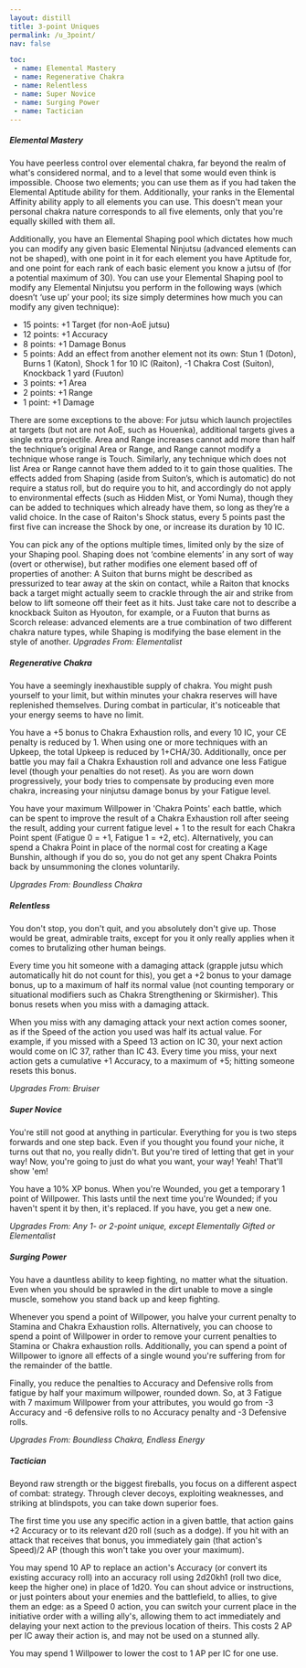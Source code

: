 ```yaml
---
layout: distill
title: 3-point Uniques
permalink: /u_3point/
nav: false

toc:
 - name: Elemental Mastery
 - name: Regenerative Chakra
 - name: Relentless
 - name: Super Novice
 - name: Surging Power
 - name: Tactician
---
```

##### Elemental Mastery
You have peerless control over elemental chakra, far beyond the realm of what's considered normal, and to a level that some would even think is impossible. Choose two elements; you can use them as if you had taken the Elemental Aptitude ability for them. Additionally, your ranks in the Elemental Affinity ability apply to all elements you can use. This doesn't mean your personal chakra nature corresponds to all five elements, only that you're equally skilled with them all.

Additionally, you have an Elemental Shaping pool which dictates how much you can modify any given basic Elemental Ninjutsu (advanced elements can not be shaped), with one point in it for each element you have Aptitude for, and one point for each rank of each basic element you know a jutsu of (for a potential maximum of 30). You can use your Elemental Shaping pool to modify any Elemental Ninjutsu you perform in the following ways (which doesn’t ‘use up’ your pool; its size simply determines how much you can modify any given technique):

 - 15 points: +1 Target (for non-AoE jutsu)
 - 12 points: +1 Accuracy
 - 8 points: +1 Damage Bonus
 - 5 points: Add an effect from another element not its own: Stun 1 (Doton), Burns 1 (Katon), Shock 1 for 10 IC (Raiton), -1 Chakra Cost (Suiton), Knockback 1 yard (Fuuton)
 - 3 points: +1 Area
 - 2 points: +1 Range
 - 1 point: +1 Damage

There are some exceptions to the above: For jutsu which launch projectiles at targets (but not are not AoE, such as Houenka), additional targets gives a single extra projectile. Area and Range increases cannot add more than half the technique’s original Area or Range, and Range cannot modify a technique whose range is Touch. Similarly, any technique which does not list Area or Range cannot have them added to it to gain those qualities. The effects added from Shaping (aside from Suiton’s, which is automatic) do not require a status roll, but do require you to hit, and accordingly do not apply to environmental effects (such as Hidden Mist, or Yomi Numa), though they can be added to techniques which already have them, so long as they’re a valid choice.  In the case of Raiton's Shock status, every 5 points past the first five can increase the Shock by one, or increase its duration by 10 IC.

You can pick any of the options multiple times, limited only by the size of your Shaping pool.  Shaping does not ‘combine elements’ in any sort of way (overt or otherwise), but rather modifies one element based off of properties of another: A Suiton that burns might be described as pressurized to tear away at the skin on contact, while a Raiton that knocks back a target might actually seem to crackle through the air and strike from below to lift someone off their feet as it hits. Just take care not to describe a knockback Suiton as Hyouton, for example, or a Fuuton that burns as Scorch release: advanced elements are a true combination of two different chakra nature types, while Shaping is modifying the base element in the style of another.
*Upgrades From: Elementalist*

##### Regenerative Chakra
You have a seemingly inexhaustible supply of chakra. You might push yourself to your limit, but within minutes your chakra reserves will have replenished themselves. During combat in particular, it's noticeable that your energy seems to have no limit.

You have a +5 bonus to Chakra Exhaustion rolls, and every 10 IC, your CE penalty is reduced by 1. When using one or more techniques with an Upkeep, the total Upkeep is reduced by 1+CHA/30. Additionally, once per battle you may fail a Chakra Exhaustion roll and advance one less Fatigue level (though your penalties do not reset).  As you are worn down progressively, your body tries to compensate by producing even more chakra, increasing your ninjutsu damage bonus by your Fatigue level.

You have your maximum Willpower in 'Chakra Points' each battle, which can be spent to improve the result of a Chakra Exhaustion roll after seeing the result, adding your current fatigue level + 1 to the result for each Chakra Point spent (Fatigue 0 = +1, Fatigue 1 = +2, etc). Alternatively, you can spend a Chakra Point in place of the normal cost for creating a Kage Bunshin, although if you do so, you do not get any spent Chakra Points back by unsummoning the clones voluntarily.

*Upgrades From: Boundless Chakra*

##### Relentless
You don't stop, you don't quit, and you absolutely don't give up. Those would be great, admirable traits, except for you it only really applies when it comes to brutalizing other human beings.

Every time you hit someone with a damaging attack (grapple jutsu which automatically hit do not count for this), you get a +2 bonus to your damage bonus, up to a maximum of half its normal value (not counting temporary or situational modifiers such as Chakra Strengthening or Skirmisher). This bonus resets when you miss with a damaging attack.

When you miss with any damaging attack your next action comes sooner, as if the Speed of the action you used was half its actual value. For example, if you missed with a Speed 13 action on IC 30, your next action would come on IC 37, rather than IC 43. Every time you miss, your next action gets a cumulative +1 Accuracy, to a maximum of +5; hitting someone resets this bonus.

*Upgrades From: Bruiser*

##### Super Novice
You're still not good at anything in particular. Everything for you is two steps forwards and one step back. Even if you thought you found your niche, it turns out that no, you really didn't. But you're tired of letting that get in your way! Now, you're going to just do what you want, your way! Yeah! That'll show 'em!

You have a 10% XP bonus. When you're Wounded, you get a temporary 1 point of Willpower. This lasts until the next time you're Wounded; if you haven't spent it by then, it's replaced. If you have, you get a new one.

*Upgrades From: Any 1- or 2-point unique, except Elementally Gifted or Elementalist*

##### Surging Power
You have a dauntless ability to keep fighting, no matter what the situation. Even when you should be sprawled in the dirt unable to move a single muscle, somehow you stand back up and keep fighting.

Whenever you spend a point of Willpower, you halve your current penalty to Stamina and Chakra Exhaustion rolls.  Alternatively, you can choose to spend a point of Willpower in order to remove your current penalties to Stamina or Chakra exhaustion rolls. Additionally, you can spend a point of Willpower to ignore all effects of a single wound you're suffering from for the remainder of the battle.

Finally, you reduce the penalties to Accuracy and Defensive rolls from fatigue by half your maximum willpower, rounded down. So, at 3 Fatigue with 7 maximum Willpower from your attributes, you would go from -3 Accuracy and -6 defensive rolls to no Accuracy penalty and -3 Defensive rolls.

*Upgrades From: Boundless Chakra, Endless Energy*

##### Tactician
Beyond raw strength or the biggest fireballs, you focus on a different aspect of combat: strategy. Through clever decoys, exploiting weaknesses, and striking at blindspots, you can take down superior foes.

The first time you use any specific action in a given battle, that action gains +2 Accuracy or to its relevant d20 roll (such as a dodge). If you hit with an attack that receives that bonus, you immediately gain (that action's Speed)/2 AP (though this won't take you over your maximum).

You may spend 10 AP to replace an action's Accuracy (or convert its existing accuracy roll) into an accuracy roll using 2d20kh1 (roll two dice, keep the higher one) in place of 1d20. You can shout advice or instructions, or just pointers about your enemies and the battlefield, to allies, to give them an edge: as a Speed 0 action, you can switch your current place in the initiative order with a willing ally's, allowing them to act immediately and delaying your next action to the previous location of theirs. This costs 2 AP per IC away their action is, and may not be used on a stunned ally.

You may spend 1 Willpower to lower the cost to 1 AP per IC for one use.
